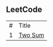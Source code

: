 
## LeetCode

<table>
  <tr>
    <td>#</td>
    <td>Title</td>
  </tr>
  <tr>
    <td>1</td>
    <td><a href="https://leetcode.com/problems/two-sum/#/description">Two Sum</a></td>
  </tr>
</table>
